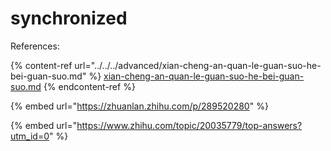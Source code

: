 # synchronized

References:

{% content-ref url="../../../advanced/xian-cheng-an-quan-le-guan-suo-he-bei-guan-suo.md" %}
[xian-cheng-an-quan-le-guan-suo-he-bei-guan-suo.md](../../../advanced/xian-cheng-an-quan-le-guan-suo-he-bei-guan-suo.md)
{% endcontent-ref %}

{% embed url="https://zhuanlan.zhihu.com/p/289520280" %}

{% embed url="https://www.zhihu.com/topic/20035779/top-answers?utm_id=0" %}
